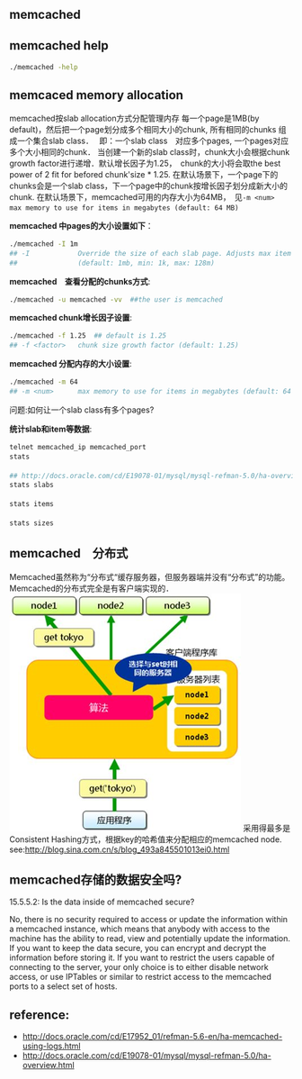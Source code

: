 memcached 
-------------------------

## memcached help
```sh
./memcached -help
```

## memcaced memory allocation

memcached按slab allocation方式分配管理内存
每一个page是1MB(by default)，然后把一个page划分成多个相同大小的chunk, 所有相同的chunks 组成一个集合slab class．　
即：一个slab class　对应多个pages, 一个pages对应多个大小相同的chunk．
当创建一个新的slab class时，chunk大小会根据chunk growth factor进行递增．默认增长因子为1.25，　chunk的大小将会取the best power of 2 fit for befored chunk'size * 1.25.
在默认场景下，一个page下的chunks会是一个slab class，下一个page中的chunk按增长因子划分成新大小的chunk.
在默认场景下，memcached可用的内存大小为64MB，　见`-m <num>      max memory to use for items in megabytes (default: 64 MB)`


**memcached 中pages的大小设置如下**：
```sh
./memcached -I 1m   
## -I            Override the size of each slab page. Adjusts max item size
##               (default: 1mb, min: 1k, max: 128m)

```

**memcached　查看分配的chunks方式**:
```sh
./memcached -u memcached -vv  ##the user is memcached
```

**memcached chunk增长因子设置**:
```sh
./memcached -f 1.25  ## default is 1.25
## -f <factor>   chunk size growth factor (default: 1.25)
```

**memcached 分配内存的大小设置**:
```sh
./memcached -m 64
## -m <num>      max memory to use for items in megabytes (default: 64 MB)
```

问题:如何让一个slab class有多个pages?

**统计slab和item等数据**:
```sh
telnet memcached_ip memcached_port
stats

## http://docs.oracle.com/cd/E19078-01/mysql/mysql-refman-5.0/ha-overview.html#ha-memcached-stats-general
stats slabs

stats items

stats sizes
```

## memcached　分布式
Memcached虽然称为“分布式“缓存服务器，但服务器端并没有“分布式”的功能。Memcached的分布式完全是有客户端实现的．
![image](images/memcached-distribute.jpeg)
采用得最多是Consistent Hashing方式，根据key的哈希值来分配相应的memcached node. see:http://blog.sina.com.cn/s/blog_493a845501013ei0.html

## memcached存储的数据安全吗?
15.5.5.2: Is the data inside of memcached secure?

No, there is no security required to access or update the information within a memcached instance, which means that anybody with access to the machine has the ability to read, view and potentially update the information. If you want to keep the data secure, you can encrypt and decrypt the information before storing it. If you want to restrict the users capable of connecting to the server, your only choice is to either disable network access, or use IPTables or similar to restrict access to the memcached ports to a select set of hosts. 


## reference:
+ http://docs.oracle.com/cd/E17952_01/refman-5.6-en/ha-memcached-using-logs.html
+ http://docs.oracle.com/cd/E19078-01/mysql/mysql-refman-5.0/ha-overview.html
